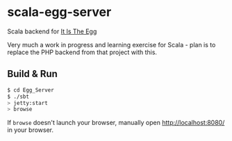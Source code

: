 # scala-egg-server
Scala backend for [It Is The Egg](https://github.com/danieljharvey/it-is-the-egg)

Very much a work in progress and learning exercise for Scala - plan is to replace the PHP backend from that project with this.

## Build & Run ##

```sh
$ cd Egg_Server
$ ./sbt
> jetty:start
> browse
```

If `browse` doesn't launch your browser, manually open [http://localhost:8080/](http://localhost:8080/) in your browser.
